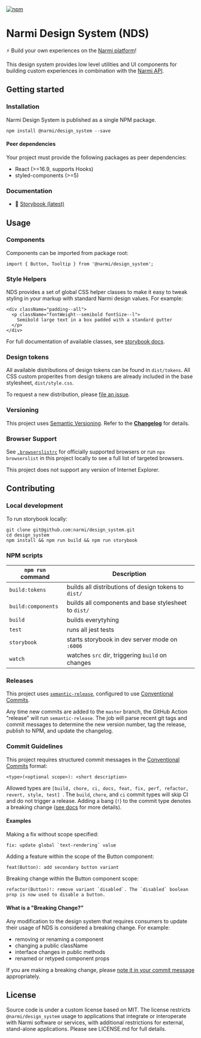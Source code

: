 [![npm](https://img.shields.io/npm/v/@narmi/design_system.svg?style=flat&color=blue)](http://www.npmjs.com/package/@narmi/design_system)

# Narmi Design System (NDS)

⚡ Build your own experiences on the [Narmi platform](https://www.narmi.com/developers/developer-portal)!

This design system provides low level utilities and UI components for building
custom experiences in combination with the [Narmi API](https://www.narmi.com/developers/developer-portal#api).

## Getting started

### Installation
Narmi Design System is published as a single NPM package.

```
npm install @narmi/design_system --save
```

#### Peer dependencies
Your project must provide the following packages as peer dependencies:

- React (>=16.9, supports Hooks)
- styled-components (>=5)

### Documentation
- 📖 [Storybook (latest)](https://narmi.github.io/design_system/)


## Usage

### Components
Components can be imported from package root:

```
import { Button, Tooltip } from '@narmi/design_system';
```

### Style Helpers
NDS provides a set of global CSS helper classes to make it easy to tweak
styling in your markup with standard Narmi design values. For example:

```
<div className="padding--all">
  <p className="fontWeight--semibold fontSize--l">
    Semibold large text in a box padded with a standard gutter
  </p>
</div>
```

For full documentation of available classes, see [storybook docs](https://master--60620d422ffdf100216415b2.chromatic.com/).

### Design tokens
All available distributions of design tokens can be found in `dist/tokens`.
All CSS custom properites from design tokens are already included in the base
stylesheet, `dist/style.css`.

To request a new distribution, please [file an issue](https://github.com/narmi/design_system/issues/new/choose).

### Versioning
This project uses [Semantic Versioning](https://semver.org/spec/v2.0.0.html).
Refer to the [**Changelog**](https://github.com/narmi/design_system/blob/master/CHANGELOG.md) for details.

### Browser Support
See [`.browserslistrc`](https://github.com/narmi/design_system/blob/master/.editorconfig) for officially supported browsers or
run `npx browserslist` in this project locally to see a full list of targeted browsers.

This project does not support any version of Internet Explorer.


## Contributing

### Local development
To run storybook locally:

```
git clone git@github.com:narmi/design_system.git
cd design_system
npm install && npm run build && npm run storybook
```

### NPM scripts

`npm run` command    | Description
-------------------- | ---------------------------------------
`build:tokens`       | builds all distributions of design tokens to `dist/`
`build:components`   | builds all components and base stylesheet to `dist/`
`build`              | builds everytyhing
`test`               | runs all jest tests
`storybook`          | starts storybook in dev server mode on `:6006`
`watch`              | watches `src` dir, triggering `build` on changes

### Releases
This project uses [`semantic-release`](https://semantic-release.gitbook.io/semantic-release/),
 configured to use [Conventional Commits](https://www.conventionalcommits.org/en/v1.0.0/).

Any time new commits are added to the `master` branch, the GitHub Action "release" will run `semantic-release`. The job will
parse recent git tags and commit messages to determine the new version number, tag the release, publish to NPM, and update the changelog.

### Commit Guidelines
This project requires structured commit messages in the [Conventional Commits](https://www.conventionalcommits.org/en/v1.0.0/) format:

```
<type>(<optional scope>): <short description>
```

Allowed types are `[build, chore, ci, docs, feat, fix, perf, refactor, revert, style, test] `.
The `build`, `chore`, and `ci` commit types will skip CI and do not trigger a release.
Adding a bang (`!`) to the commit type denotes a breaking change ([see docs](https://www.conventionalcommits.org/en/v1.0.0/#commit-message-with-description-and-breaking-change-footer) for more details).

#### Examples

Making a fix without scope specified:
```
fix: update global `text-rendering` value
```

Adding a feature within the scope of the Button component:
```
feat(Button): add secondary button variant
```

Breaking change within the Button component scope:
```
refactor(Button)!: remove variant `disabled`. The `disabled` boolean prop is now used to disable a button.
```

#### What is a "Breaking Change?"

Any modification to the design system that requires consumers to update their usage of NDS is considered a breaking change. For example:

- removing or renaming a component
- changing a public className
- interface changes in public methods
- renamed or retyped component props

If you are making a breaking change, please [note it in your commit message](https://www.conventionalcommits.org/en/v1.0.0/#commit-message-with-description-and-breaking-change-footer) appropriately.

## License

Source code is under a custom license based on MIT. The license restricts `@narmi/design_system` usage to applications that integrate or interoperate with Narmi software or services, with additional restrictions for external, stand-alone applications. Please see LICENSE.md for full details.
